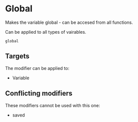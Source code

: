 # Global

Makes the variable global - can be accesed from all functions.

Can be applied to all types of vairables.

```
global
```

## Targets

The modifier can be applied to:
 - Variable

## Conflicting modifiers

These modifiers cannot be used with this one:
 - saved


